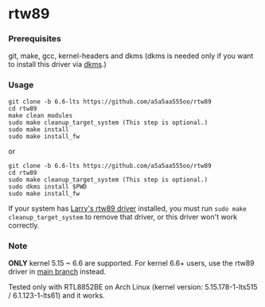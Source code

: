 rtw89
===========
### Prerequisites
git, make, gcc, kernel-headers and dkms (dkms is needed only if you want to install this driver via [dkms](https://en.wikipedia.org/wiki/Dynamic_Kernel_Module_Support).)

### Usage

```
git clone -b 6.6-lts https://github.com/a5a5aa555oo/rtw89
cd rtw89
make clean modules
sudo make cleanup_target_system (This step is optional.)
sudo make install
sudo make install_fw
```
or
```
git clone -b 6.6-lts https://github.com/a5a5aa555oo/rtw89
cd rtw89
sudo make cleanup_target_system (This step is optional.)
sudo dkms install $PWD
sudo make install_fw
```
If your system has [Larry's rtw89 driver](https://github.com/lwfinger/rtw89) installed, you must run `sudo make cleanup_target_system` to remove that driver, or this driver won't work correctly.

### Note
**ONLY** kernel 5.15 ~ 6.6 are supported. For kernel 6.6+ users, use the rtw89 driver in [main branch](https://github.com/a5a5aa555oo/rtw89) instead.

Tested only with RTL8852BE on Arch Linux (kernel version: 5.15.178-1-lts515 / 6.1.123-1-lts61) and it works.
